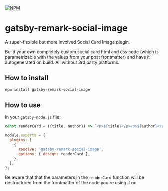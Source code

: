 [![NPM](https://nodei.co/npm/gatsby-remark-social-image.png)](https://npmjs.org/package/gatsby-remark-social-image)

# gatsby-remark-social-image

A super-flexible but more involved Social Card Image plugin.

Build your own completely custom social card html and css code (which is parametrizable with the values from your post frontmatter) and have it autogenerated on build. All without 3rd party platforms.

## How to install

```bash
npm install gatsby-remark-social-image
```

## How to use

In your `gatsby-node.js` file: 
```jsx
const renderCard = ({title, author}) => `<p>${title}</p><p>${author}</p>`

module.exports = {
  plugins: [
    {
      resolve: 'gatsby-remark-social-image',
      options: { design: renderCard },
    },
  ],
};
```

Be aware that that the parameters in the `renderCard` function will be destructured from the frontmatter of the node you're using it on.
